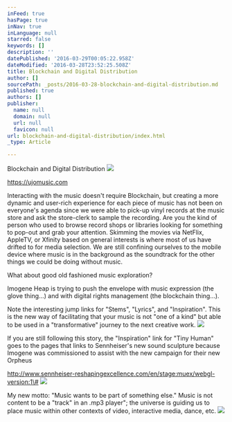 ```yaml
---
inFeed: true
hasPage: true
inNav: true
inLanguage: null
starred: false
keywords: []
description: ''
datePublished: '2016-03-29T00:05:22.958Z'
dateModified: '2016-03-28T23:52:25.508Z'
title: Blockchain and Digital Distribution
author: []
sourcePath: _posts/2016-03-28-blockchain-and-digital-distribution.md
published: true
authors: []
publisher:
  name: null
  domain: null
  url: null
  favicon: null
url: blockchain-and-digital-distribution/index.html
_type: Article

---
```

Blockchain and Digital Distribution
![](https://the-grid-user-content.s3-us-west-2.amazonaws.com/28950091-e35a-4da7-910f-71954a79289c.png)

https://ujomusic.com

Interacting with the music doesn't require Blockchain, but creating a more dynamic and user-rich experience for each piece of music has not been on everyone's agenda since we were able to pick-up vinyl records at the music store and ask the store-clerk to sample the recording. Are you the kind of person who used to browse record shops or libraries looking for something to pop-out and grab your attention. Skimming the movies via NetFlix, AppleTV, or Xfinity based on general interests is where most of us have drifted to for media selection.  We are still confining ourselves to the mobile device where music is in the background as the soundtrack for the other things we could be doing without music. 

What about good old fashioned music exploration?

Imogene Heap is trying to push the envelope with music expression (the glove thing...) and with digital rights management (the blockchain thing...).  

Note the interesting jump links for "Stems", "Lyrics", and "Inspiration".  This is the new way of facilitating that your music is not "one of a kind" but able to be used in a "transformative" journey to the next creative work. ![](https://the-grid-user-content.s3-us-west-2.amazonaws.com/f97954e1-0c2b-43c0-87d5-e8c839bbce08.png)

If you are still following this story, the "Inspiration" link for "Tiny Human" goes to the pages that links to Sennheiser's new sound sculpture because Imogene was commissioned to assist with the new campaign for their new Orpheus

http://www.sennheiser-reshapingexcellence.com/en/stage:muex/webgl-version:1\#
![](https://the-grid-user-content.s3-us-west-2.amazonaws.com/bdde981e-1052-4ac9-9c4e-19be2b81095c.png)

My new motto: "Music wants to be part of something else." Music is not content to be a "track" in an .mp3 player"; the universe is guiding us to place music within other contexts of video, interactive media, dance, etc. ![](https://the-grid-user-content.s3-us-west-2.amazonaws.com/7c6020d4-4c98-4b8b-be36-dee29119f148.png)